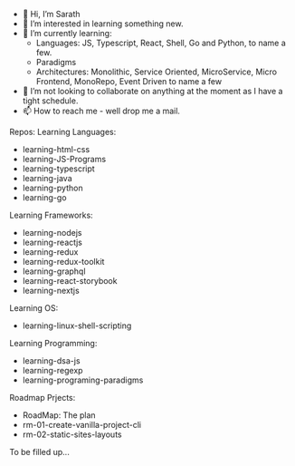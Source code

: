 - 👋 Hi, I’m Sarath
- 👀 I’m interested in learning something new.
- 🌱 I’m currently learning:
    - Languages: JS, Typescript, React, Shell, Go and Python, to name a few.
    - Paradigms
    - Architectures: Monolithic, Service Oriented, MicroService, Micro Frontend, MonoRepo, Event Driven to name a few
- 💞️ I’m not looking to collaborate on anything at the moment as I have a tight schedule.
- 📫 How to reach me - well drop me a mail.

Repos:
Learning Languages:
- learning-html-css
- learning-JS-Programs
- learning-typescript
- learning-java
- learning-python
- learning-go

Learning Frameworks:
- learning-nodejs
- learning-reactjs
- learning-redux
- learning-redux-toolkit
- learning-graphql
- learning-react-storybook
- learning-nextjs

Learning OS:
- learning-linux-shell-scripting

Learning Programming:
- learning-dsa-js
- learning-regexp
- learning-programing-paradigms

Roadmap Prjects:
- RoadMap: The plan
- rm-01-create-vanilla-project-cli
- rm-02-static-sites-layouts

To be filled up...

<!---
noobe/noobe is a ✨ special ✨ repository because its `README.md` (this file) appears on your GitHub profile.
You can click the Preview link to take a look at your changes.
--->
